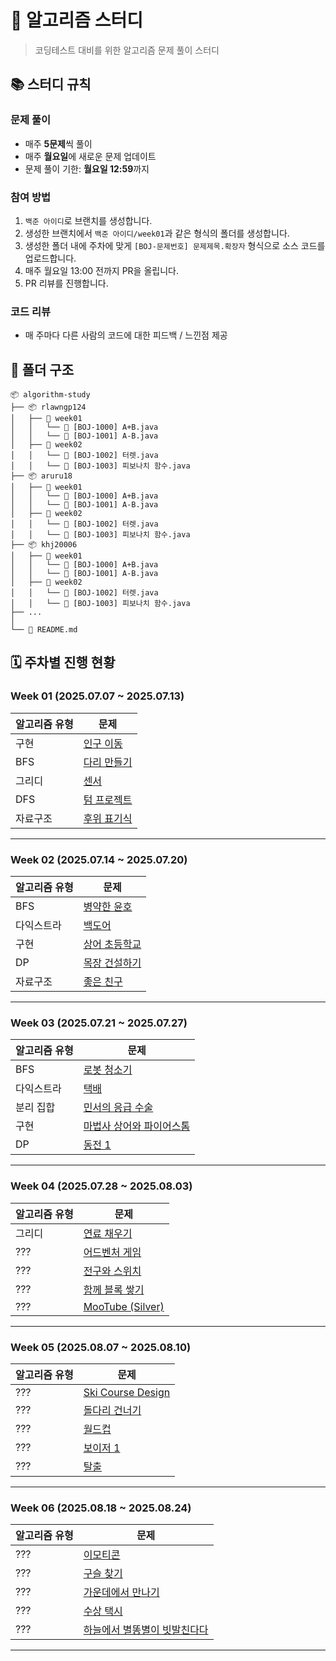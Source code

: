 # 🚀 알고리즘 스터디

> 코딩테스트 대비를 위한 알고리즘 문제 풀이 스터디

## 📚 스터디 규칙

### 문제 풀이
- 매주 **5문제**씩 풀이
- 매주 **월요일**에 새로운 문제 업데이트
- 문제 풀이 기한: **월요일 12:59**까지

### 참여 방법
1. `백준 아이디`로 브랜치를 생성합니다.
2. 생성한 브랜치에서 `백준 아이디/week01`과 같은 형식의 폴더를 생성합니다.
3. 생성한 폴더 내에 주차에 맞게 `[BOJ-문제번호] 문제제목.확장자` 형식으로 소스 코드를 업로드합니다.
4. 매주 월요일 13:00 전까지 PR을 올립니다.
5. PR 리뷰를 진행합니다.

### 코드 리뷰
- 매 주마다 다른 사람의 코드에 대한 피드백 / 느낀점 제공

## 📁 폴더 구조

```
📦 algorithm-study
├── 📦 rlawngp124
│   ├── 📂 week01
│   │   └── 📄 [BOJ-1000] A+B.java
│   │   └── 📄 [BOJ-1001] A-B.java
│   ├── 📂 week02
│   │   └── 📄 [BOJ-1002] 터렛.java
│   │   └── 📄 [BOJ-1003] 피보나치 함수.java
├── 📦 aruru18
│   ├── 📂 week01
│   │   └── 📄 [BOJ-1000] A+B.java
│   │   └── 📄 [BOJ-1001] A-B.java
│   ├── 📂 week02
│   │   └── 📄 [BOJ-1002] 터렛.java
│   │   └── 📄 [BOJ-1003] 피보나치 함수.java
├── 📦 khj20006
│   ├── 📂 week01
│   │   └── 📄 [BOJ-1000] A+B.java
│   │   └── 📄 [BOJ-1001] A-B.java
│   ├── 📂 week02
│   │   └── 📄 [BOJ-1002] 터렛.java
│   │   └── 📄 [BOJ-1003] 피보나치 함수.java
├── ...
│   
└── 📄 README.md
```

## 🗓️ 주차별 진행 현황

### Week 01 (2025.07.07 ~ 2025.07.13)
| **알고리즘 유형** | **문제** |
|------|------|
| 구현 | <a href="https://www.acmicpc.net/problem/16234">인구 이동</a> |
| BFS | <a href="https://www.acmicpc.net/problem/2146">다리 만들기</a> |
| 그리디 | <a href="https://www.acmicpc.net/problem/2212">센서</a> |
| DFS | <a href="https://www.acmicpc.net/problem/9466">텀 프로젝트</a> |
| 자료구조 | <a href="https://www.acmicpc.net/problem/1918">후위 표기식</a> |
---


### Week 02 (2025.07.14 ~ 2025.07.20)
| **알고리즘 유형** | **문제** |
|------|------|
| BFS | <a href="https://www.acmicpc.net/problem/14677">병약한 윤호</a> |
| 다익스트라 | <a href="https://www.acmicpc.net/problem/17396">백도어</a> |
| 구현 | <a href="https://www.acmicpc.net/problem/21608">상어 초등학교</a> |
| DP | <a href="https://www.acmicpc.net/problem/14925">목장 건설하기</a> |
| 자료구조 | <a href="https://www.acmicpc.net/problem/3078">좋은 친구</a> |
---


### Week 03 (2025.07.21 ~ 2025.07.27)
| **알고리즘 유형** | **문제** |
|------|------|
| BFS | <a href="https://www.acmicpc.net/problem/4991">로봇 청소기</a> |
| 다익스트라 | <a href="https://www.acmicpc.net/problem/1719">택배</a> |
| 분리 집합 | <a href="https://www.acmicpc.net/problem/20955">민서의 응급 수술</a> |
| 구현 | <a href="https://www.acmicpc.net/problem/20058">마법사 상어와 파이어스톰</a> |
| DP | <a href="https://www.acmicpc.net/problem/2293">동전 1</a> |
---


### Week 04 (2025.07.28 ~ 2025.08.03)
| **알고리즘 유형** | **문제** |
|------|------|
| 그리디 | <a href="https://www.acmicpc.net/problem/1826">연료 채우기</a> |
| ??? | <a href="https://www.acmicpc.net/problem/2310">어드벤처 게임</a> |
| ??? | <a href="https://www.acmicpc.net/problem/2138">전구와 스위치</a> |
| ??? | <a href="https://www.acmicpc.net/problem/18427">함께 블록 쌓기</a> |
| ??? | <a href="https://www.acmicpc.net/problem/15591">MooTube (Silver)</a> |
---


### Week 05 (2025.08.07 ~ 2025.08.10)
| **알고리즘 유형** | **문제** |
|------|------|
| ??? | <a href="https://www.acmicpc.net/problem/9881">Ski Course Design</a> |
| ??? | <a href="https://www.acmicpc.net/problem/2602">돌다리 건너기</a> |
| ??? | <a href="https://www.acmicpc.net/problem/6987">월드컵</a> |
| ??? | <a href="https://www.acmicpc.net/problem/3987">보이저 1</a> |
| ??? | <a href="https://www.acmicpc.net/problem/16397">탈출</a> |
---


### Week 06 (2025.08.18 ~ 2025.08.24)
| **알고리즘 유형** | **문제** |
|------|------|
| ??? | <a href="https://www.acmicpc.net/problem/14226">이모티콘</a> |
| ??? | <a href="https://www.acmicpc.net/problem/2617">구슬 찾기</a> |
| ??? | <a href="https://www.acmicpc.net/problem/21940">가운데에서 만나기</a> |
| ??? | <a href="https://www.acmicpc.net/problem/2836">수상 택시</a> |
| ??? | <a href="https://www.acmicpc.net/problem/14658">하늘에서 별똥별이 빗발친다다</a> |
---

